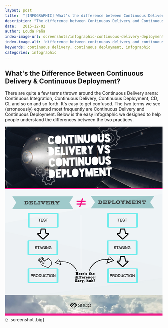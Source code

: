 ```yaml
---
layout: post
title:  "[INFOGRAPHIC] What's the difference between Continuous Delivery and Continuous Deployment?"
description: "The difference between Continuous Delivery and Continuous Deployment is quite simple, but something most people don't understand. Here's an easy way to remember."
date:   2015-12-02
author: Louda Peña
index-image-url: screenshots/infographic-continuous-delivery-deployment/infographic-difference-between-delivery_deployment.png
index-image-alt: 'difference between continuous delivery and continuous deployment'
keywords: continuous delivery, continuous deployment, infographic
categories: infographic
---
```



## What's the Difference Between Continuous Delivery & Continuous Deployment?

There are quite a few terms thrown around the Continuous Delivery arena:  Continuous Integration, Continuous Delivery, Continuous Deployment, CD, CI, and so on and so forth. It's easy to get confused. The two terms we see (erroneously) equated most frequently are Continuous Delivery and Continuous Deployment. Below is the easy infographic we designed to help people understand the differences between the two practices.

![infographic-difference-between-delivery_deployment](/assets/images/screenshots/infographic-continuous-delivery-deployment/infographic-difference-between-delivery_deployment.png){: .screenshot .big}

